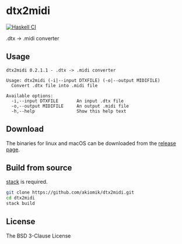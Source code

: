 # dtx2midi

[![Haskell CI](https://github.com/akiomik/dtx2midi/workflows/Haskell%20CI/badge.svg)](https://github.com/akiomik/dtx2midi/actions?query=workflow%3A%22Haskell+CI%22)

.dtx -> .midi converter

## Usage

```
dtx2midi 0.2.1.1 - .dtx -> .midi converter

Usage: dtx2midi (-i|--input DTXFILE) (-o|--output MIDIFILE)
  Convert .dtx file into .midi file

Available options:
  -i,--input DTXFILE       An input .dtx file
  -o,--output MIDIFILE     An output .midi file
  -h,--help                Show this help text
```

## Download

The binaries for linux and macOS can be downloaded from the [release page](https://github.com/akiomik/dtx2midi/releases/latest).

## Build from source

[stack](https://github.com/commercialhaskell/stack) is required.

```bash
git clone https://github.com/akiomik/dtx2midi.git
cd dtx2midi
stack build
```

## License

The BSD 3-Clause License
